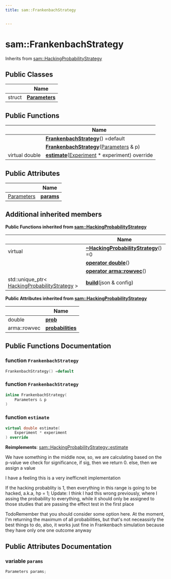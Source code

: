 ```yaml
---
title: sam::FrankenbachStrategy


---
```


# sam::FrankenbachStrategy








Inherits from [sam::HackingProbabilityStrategy](/doxygen/Classes/classsam_1_1_hacking_probability_strategy/)



## Public Classes

|                | Name           |
| -------------- | -------------- |
| struct | **[Parameters](/doxygen/Classes/structsam_1_1_frankenbach_strategy_1_1_parameters/)**  |








## Public Functions

|                | Name           |
| -------------- | -------------- |
|  | **[FrankenbachStrategy](/doxygen/Classes/classsam_1_1_frankenbach_strategy/#function-frankenbachstrategy)**() =default  |
|  | **[FrankenbachStrategy](/doxygen/Classes/classsam_1_1_frankenbach_strategy/#function-frankenbachstrategy)**([Parameters](/doxygen/Classes/structsam_1_1_frankenbach_strategy_1_1_parameters/) & p)  |
| virtual double | **[estimate](/doxygen/Classes/classsam_1_1_frankenbach_strategy/#function-estimate)**([Experiment](/doxygen/Classes/classsam_1_1_experiment/) * experiment) override  |


## Public Attributes

|                | Name           |
| -------------- | -------------- |
| [Parameters](/doxygen/Classes/structsam_1_1_frankenbach_strategy_1_1_parameters/) | **[params](/doxygen/Classes/classsam_1_1_frankenbach_strategy/#variable-params)**  |




## Additional inherited members










**Public Functions inherited from [sam::HackingProbabilityStrategy](/doxygen/Classes/classsam_1_1_hacking_probability_strategy/)**

|                | Name           |
| -------------- | -------------- |
| virtual  | **[~HackingProbabilityStrategy](/doxygen/Classes/classsam_1_1_hacking_probability_strategy/#function-~hackingprobabilitystrategy)**() =0  |
|  | **[operator double](/doxygen/Classes/classsam_1_1_hacking_probability_strategy/#function-operator-double)**()  |
|  | **[operator arma::rowvec](/doxygen/Classes/classsam_1_1_hacking_probability_strategy/#function-operator-armarowvec)**()  |
| std::unique_ptr< [HackingProbabilityStrategy](/doxygen/Classes/classsam_1_1_hacking_probability_strategy/) > | **[build](/doxygen/Classes/classsam_1_1_hacking_probability_strategy/#function-build)**(json & config)  |


**Public Attributes inherited from [sam::HackingProbabilityStrategy](/doxygen/Classes/classsam_1_1_hacking_probability_strategy/)**

|                | Name           |
| -------------- | -------------- |
| double | **[prob](/doxygen/Classes/classsam_1_1_hacking_probability_strategy/#variable-prob)**  |
| arma::rowvec | **[probabilities](/doxygen/Classes/classsam_1_1_hacking_probability_strategy/#variable-probabilities)**  |













## Public Functions Documentation

### function `FrankenbachStrategy`

```cpp
FrankenbachStrategy() =default
```





























### function `FrankenbachStrategy`

```cpp
inline FrankenbachStrategy(
    Parameters & p
)
```





























### function `estimate`

```cpp
virtual double estimate(
    Experiment * experiment
) override
```


























**Reimplements**: [sam::HackingProbabilityStrategy::estimate](/doxygen/Classes/classsam_1_1_hacking_probability_strategy/#function-estimate)



We have something in the middle now, so, we are calculating based on the p-value we check for significance, if sig, then we return 0. else, then we assign a value

I have a feeling this is a very inefficneit implementation

If the hacking probablity is 1, then everything in this range is going to be hacked, a.k.a, hp = 1; Update: I think I had this wrong previously, where I assing the probability to everything, while it should only be assigned to those studies that are passing the effect test in the first place

TodoRemember that you should consider some option here. At the moment, I'm returning the maximum of all probabilities, but that's not neceassirly the best things to do, also, it works just fine in Frankenbach simulation because they have only one one outcome anyway 



## Public Attributes Documentation

### variable `params`

```cpp
Parameters params;
```

































